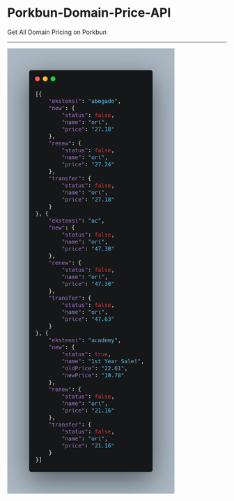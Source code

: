 # Porkbun-Domain-Price-API
Get All Domain Pricing on Porkbun
<hr><img src='https://raw.githubusercontent.com/frankeu/Porkbun-Domain-Price-API/main/result.png'>
